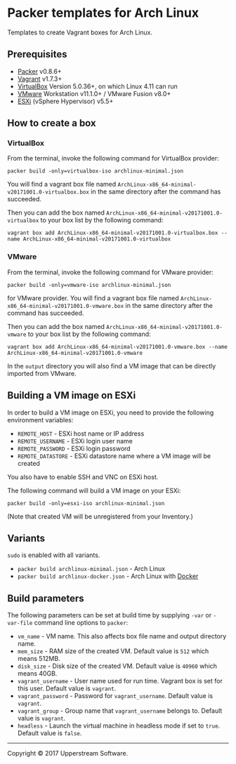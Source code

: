 # Packer templates for Arch Linux

Templates to create Vagrant boxes for Arch Linux.


## Prerequisites

* [Packer][] v0.8.6+
* [Vagrant][] v1.7.3+
* [VirtualBox][] Version 5.0.36+, on which Linux 4.11 can run
* [VMware][] Workstation v11.1.0+ / VMware Fusion v8.0+
* [ESXi][] (vSphere Hypervisor) v5.5+

[ESXi]: http://www.vmware.com/products/vsphere-hypervisor
        "Free VMware vSphere Hypervisor, Free Virtualization (ESXi)"
[Packer]: https://www.packer.io/ "Packer by HashiCorp"
[Vagrant]: https://www.vagrantup.com/ "Vagrant"
[VirtualBox]: https://www.virtualbox.org/ "Oracle VM VirtualBox"
[VMware]: http://www.vmware.com/ "VMware Virtualization for Desktop &amp; Server, Application, Public &amp; Hybrid Clouds"


## How to create a box

### VirtualBox

From the terminal, invoke the following command for VirtualBox provider:

    packer build -only=virtualbox-iso archlinux-minimal.json

You will find a vagrant box file named `ArchLinux-x86_64-minimal-v20171001.0-virtualbox.box`
in the same directory after the command has succeeded.

Then you can add the box named `ArchLinux-x86_64-minimal-v20171001.0-virtualbox` to your box list
by the following command:

    vagrant box add ArchLinux-x86_64-minimal-v20171001.0-virtualbox.box --name ArchLinux-x86_64-minimal-v20171001.0-virtualbox

### VMware

From the terminal, invoke the following command for VMware provider:

    packer build -only=vmware-iso archlinux-minimal.json

for VMware provider.
You will find a vagrant box file named `ArchLinux-x86_64-minimal-v20171001.0-vmware.box`
in the same directory after the command has succeeded.

Then you can add the box named `ArchLinux-x86_64-minimal-v20171001.0-vmware` to your box list
by the following command:

    vagrant box add ArchLinux-x86_64-minimal-v20171001.0-vmware.box --name ArchLinux-x86_64-minimal-v20171001.0-vmware

In the `output` directory you will also find a VM image that can be directly imported from VMware.


## Building a VM image on ESXi

In order to build a VM image on ESXi, you need to provide the following environment variables:

* `REMOTE_HOST` - ESXi host name or IP address
* `REMOTE_USERNAME` - ESXi login user name
* `REMOTE_PASSWORD` - ESXi login password
* `REMOTE_DATASTORE` - ESXi datastore name where a VM image will be created

You also have to enable SSH and VNC on ESXi host.

The following command will build a VM image on your ESXi:

    packer build -only=esxi-iso archlinux-minimal.json

(Note that created VM will be unregistered from your Inventory.)


## Variants

`sudo` is enabled with all variants.

* `packer build archlinux-minimal.json` - Arch Linux
* `packer build archlinux-docker.json` - Arch Linux with [Docker][]

[Docker]: https://www.docker.com/ "Docker - Build, Ship and Run Any App, Anywhere"


## Build parameters

The following parameters can be set at build time by supplying `-var` or `-var-file` command line options to `packer`:

* `vm_name` - VM name.  This also affects box file name and output directory name.
* `mem_size` - RAM size of the created VM.  Default value is `512` which means 512MB.
* `disk_size` - Disk size of the created VM.  Default value is `40960` which means 40GB.
* `vagrant_username` - User name used for run time.  Vagrant box is set for this user.  Default value is `vagrant`.
* `vagrant_password` - Password for `vagrant_username`.  Default value is `vagrant`.
* `vagrant_group` - Group name that `vagrant_username` belongs to.  Default value is `vagrant`.
* `headless` - Launch the virtual machine in headless mode if set to `true`.  Default value is `false`.

- - -

Copyright &copy; 2017 Upperstream Software.
